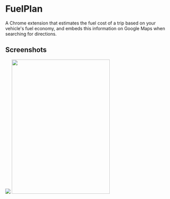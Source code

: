 # FuelPlan
A Chrome extension that estimates the fuel cost of a trip based on your vehicle's fuel economy, and embeds this information on Google Maps when searching for directions.

## Screenshots
<p>
  <img src="https://i.imgur.com/1M7ORlo.png"/>
  <img src="https://i.imgur.com/V980B4p.png" width="307.5" height="421.5" />
</p>
